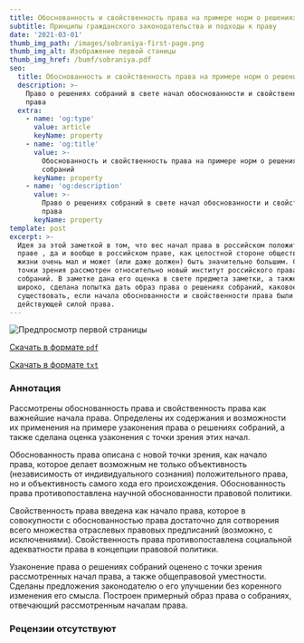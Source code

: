 ```yaml
---
title: Обоснованность и свойственность права на примере норм о решениях собраний
subtitle: Принципы гражданского законодательства и подходы к праву
date: '2021-03-01'
thumb_img_path: /images/sobraniya-first-page.png
thumb_img_alt: Изображение первой станицы
thumb_img_href: /bumf/sobraniya.pdf
seo:
  title: Обоснованность и свойственность права на примере норм о решениях собраний
  description: >-
    Право о решениях собраний в свете начал обоснованности и свойственности
    права
  extra:
    - name: 'og:type'
      value: article
      keyName: property
    - name: 'og:title'
      value: >-
        Обоснованность и свойственность права на примере норм о решениях
        собраний
      keyName: property
    - name: 'og:description'
      value: >-
        Право о решениях собраний в свете начал обоснованности и свойственности
        права
      keyName: property
template: post
excerpt: >-
  Идея за этой заметкой в том, что вес начал права в российском положительном
  праве , да и вообще в российском праве, как целостной стороне общественной
  жизни очень мал и может (или даже должен) быть значительно большим. С этой
  точки зрения рассмотрен относительно новый институт российского права: решения
  собраний. В заметке дана его оценка в свете предмета заметки, а также, более
  широко, сделана попытка дать образ права о решениях собраний, каковое могло бы
  существовать, если начала обоснованности и свойственности права были бы
  действующей силой права.
---
```



<div class="article-teaser">
<img class="thumbnail" src="/images/sobraniya-first-page.png" alt="Предпросмотр первой страницы"/>
<p><a href="/bumf/sobraniya.pdf">Скачать в формате <code>pdf</code></a></p>
<p><a href="/bumf/sobraniya.txt">Скачать в формате <code>txt</code></a></p>
</div>

### Аннотация

Рассмотрены обоснованность права и свойственность права как важнейшие начала права. Определены их содержания и возможности их применения на примере узаконения права о решениях собраний, а также сделана оценка узаконения с точки зрения этих начал.

Обоснованность права описана с новой точки зрения, как начало права, которое делает возможным не только объективность (независимость от индивидуального сознания) положительного права, но и объективность самого хода его происхождения. Обоснованность права противопоставлена научной обоснованности правовой политики.

Свойственность права введена как начало права, которое в совокупности с обоснованностью права достаточно для сотворения всего множества отраслевых правовых предписаний (возможно, с исключениями). Свойственность права противопоставлена социальной адекватности права в концепции правовой политики.

Узаконение права о решениях собраний оценено с точки зрения рассмотренных начал права, а также общеправовой уместности. Сделаны предложения законодателю о его улучшении без коренного изменения его смысла. Построен примерный образ права о собраниях, отвечающий рассмотренным началам права.

### Рецензии отсутствуют
